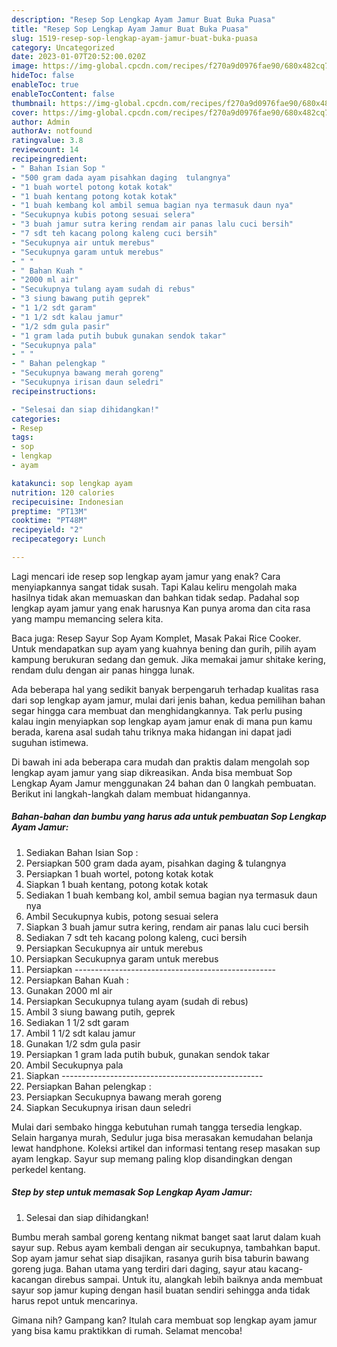 ```yaml
---
description: "Resep Sop Lengkap Ayam Jamur Buat Buka Puasa"
title: "Resep Sop Lengkap Ayam Jamur Buat Buka Puasa"
slug: 1519-resep-sop-lengkap-ayam-jamur-buat-buka-puasa
category: Uncategorized
date: 2023-01-07T20:52:00.020Z
image: https://img-global.cpcdn.com/recipes/f270a9d0976fae90/680x482cq70/sop-lengkap-ayam-jamur-foto-resep-utama.jpg
hideToc: false
enableToc: true
enableTocContent: false
thumbnail: https://img-global.cpcdn.com/recipes/f270a9d0976fae90/680x482cq70/sop-lengkap-ayam-jamur-foto-resep-utama.jpg
cover: https://img-global.cpcdn.com/recipes/f270a9d0976fae90/680x482cq70/sop-lengkap-ayam-jamur-foto-resep-utama.jpg
author: Admin
authorAv: notfound
ratingvalue: 3.8
reviewcount: 14
recipeingredient:
- " Bahan Isian Sop "
- "500 gram dada ayam pisahkan daging  tulangnya"
- "1 buah wortel potong kotak kotak"
- "1 buah kentang potong kotak kotak"
- "1 buah kembang kol ambil semua bagian nya termasuk daun nya"
- "Secukupnya kubis potong sesuai selera"
- "3 buah jamur sutra kering rendam air panas lalu cuci bersih"
- "7 sdt teh kacang polong kaleng cuci bersih"
- "Secukupnya air untuk merebus"
- "Secukupnya garam untuk merebus"
- " "
- " Bahan Kuah "
- "2000 ml air"
- "Secukupnya tulang ayam sudah di rebus"
- "3 siung bawang putih geprek"
- "1 1/2 sdt garam"
- "1 1/2 sdt kalau jamur"
- "1/2 sdm gula pasir"
- "1 gram lada putih bubuk gunakan sendok takar"
- "Secukupnya pala"
- " "
- " Bahan pelengkap "
- "Secukupnya bawang merah goreng"
- "Secukupnya irisan daun seledri"
recipeinstructions:

- "Selesai dan siap dihidangkan!"
categories:
- Resep
tags:
- sop
- lengkap
- ayam

katakunci: sop lengkap ayam 
nutrition: 120 calories
recipecuisine: Indonesian
preptime: "PT13M"
cooktime: "PT48M"
recipeyield: "2"
recipecategory: Lunch

---
```



Lagi mencari ide resep sop lengkap ayam jamur yang enak? Cara menyiapkannya sangat tidak susah. Tapi Kalau keliru mengolah maka hasilnya tidak akan memuaskan dan bahkan tidak sedap. Padahal sop lengkap ayam jamur yang enak harusnya Kan punya aroma dan cita rasa yang mampu memancing selera kita.


Baca juga: Resep Sayur Sop Ayam Komplet, Masak Pakai Rice Cooker. Untuk mendapatkan sup ayam yang kuahnya bening dan gurih, pilih ayam kampung berukuran sedang dan gemuk. Jika memakai jamur shitake kering, rendam dulu dengan air panas hingga lunak.

Ada beberapa hal yang sedikit banyak berpengaruh terhadap kualitas rasa dari sop lengkap ayam jamur, mulai dari jenis bahan, kedua pemilihan bahan segar hingga cara membuat dan menghidangkannya. Tak perlu pusing kalau ingin menyiapkan sop lengkap ayam jamur enak di mana pun kamu berada, karena asal sudah tahu triknya maka hidangan ini dapat jadi suguhan istimewa.


Di bawah ini ada beberapa cara mudah dan praktis dalam mengolah sop lengkap ayam jamur yang siap dikreasikan. Anda bisa membuat Sop Lengkap Ayam Jamur menggunakan 24 bahan dan 0 langkah pembuatan. Berikut ini langkah-langkah dalam membuat hidangannya.

<!--inarticleads1-->

##### Bahan-bahan dan bumbu yang harus ada untuk pembuatan Sop Lengkap Ayam Jamur:

1. Sediakan  Bahan Isian Sop :
1. Persiapkan 500 gram dada ayam, pisahkan daging &amp; tulangnya
1. Persiapkan 1 buah wortel, potong kotak kotak
1. Siapkan 1 buah kentang, potong kotak kotak
1. Sediakan 1 buah kembang kol, ambil semua bagian nya termasuk daun nya
1. Ambil Secukupnya kubis, potong sesuai selera
1. Siapkan 3 buah jamur sutra kering, rendam air panas lalu cuci bersih
1. Sediakan 7 sdt teh kacang polong kaleng, cuci bersih
1. Persiapkan Secukupnya air untuk merebus
1. Persiapkan Secukupnya garam untuk merebus
1. Persiapkan  --------------------------------------------------
1. Persiapkan  Bahan Kuah :
1. Gunakan 2000 ml air
1. Persiapkan Secukupnya tulang ayam (sudah di rebus)
1. Ambil 3 siung bawang putih, geprek
1. Sediakan 1 1/2 sdt garam
1. Ambil 1 1/2 sdt kalau jamur
1. Gunakan 1/2 sdm gula pasir
1. Persiapkan 1 gram lada putih bubuk, gunakan sendok takar
1. Ambil Secukupnya pala
1. Siapkan  --------------------------------------------------
1. Persiapkan  Bahan pelengkap :
1. Persiapkan Secukupnya bawang merah goreng
1. Siapkan Secukupnya irisan daun seledri


Mulai dari sembako hingga kebutuhan rumah tangga tersedia lengkap. Selain harganya murah, Sedulur juga bisa merasakan kemudahan belanja lewat handphone. Koleksi artikel dan informasi tentang resep masakan sup ayam lengkap. Sayur sup memang paling klop disandingkan dengan perkedel kentang. 

<!--inarticleads2-->

##### Step by step untuk memasak Sop Lengkap Ayam Jamur:


1. Selesai dan siap dihidangkan!

Bumbu merah sambal goreng kentang nikmat banget saat larut dalam kuah sayur sup. Rebus ayam kembali dengan air secukupnya, tambahkan baput. Sop ayam jamur sehat siap disajikan, rasanya gurih bisa taburin bawang goreng juga. Bahan utama yang terdiri dari daging, sayur atau kacang-kacangan direbus sampai. Untuk itu, alangkah lebih baiknya anda membuat sayur sop jamur kuping dengan hasil buatan sendiri sehingga anda tidak harus repot untuk mencarinya. 

Gimana nih? Gampang kan? Itulah cara membuat sop lengkap ayam jamur yang bisa kamu praktikkan di rumah. Selamat mencoba!
